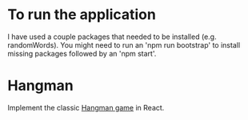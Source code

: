 # To run the application

I have used a couple packages that needed to be installed (e.g. randomWords). You might need to run an 'npm run bootstrap' to install missing packages followed by an 'npm start'.

# Hangman

Implement the classic [Hangman
game](<https://en.wikipedia.org/wiki/Hangman_(game)>) in React.
